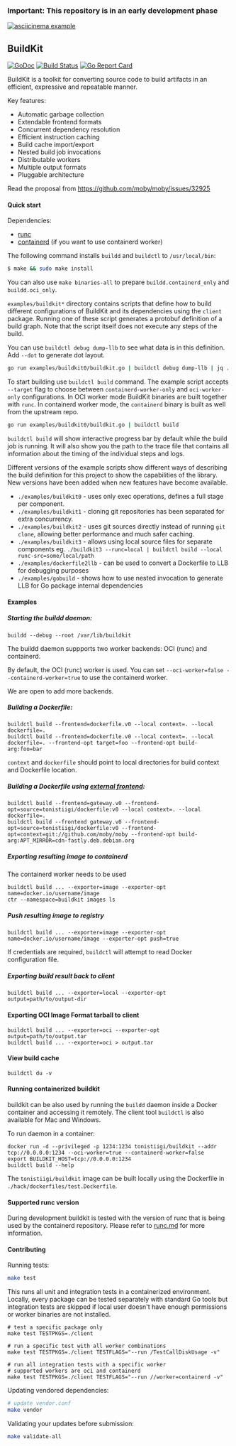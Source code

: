 ### Important: This repository is in an early development phase

[![asciicinema example](https://asciinema.org/a/gPEIEo1NzmDTUu2bEPsUboqmU.png)](https://asciinema.org/a/gPEIEo1NzmDTUu2bEPsUboqmU)


## BuildKit

<!-- godoc is mainly for LLB stuff -->
[![GoDoc](https://godoc.org/github.com/moby/buildkit?status.svg)](https://godoc.org/github.com/moby/buildkit/client/llb)
[![Build Status](https://travis-ci.org/moby/buildkit.svg?branch=master)](https://travis-ci.org/moby/buildkit)
[![Go Report Card](https://goreportcard.com/badge/github.com/moby/buildkit)](https://goreportcard.com/report/github.com/moby/buildkit)


BuildKit is a toolkit for converting source code to build artifacts in an efficient, expressive and repeatable manner.

Key features:
- Automatic garbage collection
- Extendable frontend formats
- Concurrent dependency resolution
- Efficient instruction caching
- Build cache import/export
- Nested build job invocations
- Distributable workers
- Multiple output formats
- Pluggable architecture


Read the proposal from https://github.com/moby/moby/issues/32925

#### Quick start

Dependencies:
- [runc](https://github.com/opencontainers/runc)
- [containerd](https://github.com/containerd/containerd) (if you want to use containerd worker)


The following command installs `buildd` and `buildctl` to `/usr/local/bin`:

```bash
$ make && sudo make install
```

You can also use `make binaries-all` to prepare `buildd.containerd_only` and `buildd.oci_only`.

`examples/buildkit*` directory contains scripts that define how to build different configurations of BuildKit and its dependencies using the `client` package. Running one of these script generates a protobuf definition of a build graph. Note that the script itself does not execute any steps of the build.

You can use `buildctl debug dump-llb` to see what data is in this definition. Add `--dot` to generate dot layout.

```bash
go run examples/buildkit0/buildkit.go | buildctl debug dump-llb | jq .
```

To start building use `buildctl build` command. The example script accepts `--target` flag to choose between `containerd-worker-only` and `oci-worker-only` configurations. In OCI worker mode BuildKit binaries are built together with `runc`. In containerd worker mode, the `containerd` binary is built as well from the upstream repo.

```bash
go run examples/buildkit0/buildkit.go | buildctl build
```

`buildctl build` will show interactive progress bar by default while the build job is running. It will also show you the path to the trace file that contains all information about the timing of the individual steps and logs.

Different versions of the example scripts show different ways of describing the build definition for this project to show the capabilities of the library. New versions have been added when new features have become available.

- `./examples/buildkit0` - uses only exec operations, defines a full stage per component.
- `./examples/buildkit1` - cloning git repositories has been separated for extra concurrency.
- `./examples/buildkit2` - uses git sources directly instead of running `git clone`, allowing better performance and much safer caching.
- `./examples/buildkit3` - allows using local source files for separate components eg. `./buildkit3 --runc=local | buildctl build --local runc-src=some/local/path`  
- `./examples/dockerfile2llb` - can be used to convert a Dockerfile to LLB for debugging purposes
- `./examples/gobuild` - shows how to use nested invocation to generate LLB for Go package internal dependencies


#### Examples

##### Starting the buildd daemon:

```
buildd --debug --root /var/lib/buildkit
```

The buildd daemon suppports two worker backends: OCI (runc) and containerd.

By default, the OCI (runc) worker is used.
You can set `--oci-worker=false --containerd-worker=true` to use the containerd worker.

We are open to add more backends.

##### Building a Dockerfile:

```
buildctl build --frontend=dockerfile.v0 --local context=. --local dockerfile=.
buildctl build --frontend=dockerfile.v0 --local context=. --local dockerfile=. --frontend-opt target=foo --frontend-opt build-arg:foo=bar
```

`context` and `dockerfile` should point to local directories for build context and Dockerfile location.

##### Building a Dockerfile using [external frontend](https://hub.docker.com/r/tonistiigi/dockerfile/tags/):

```
buildctl build --frontend=gateway.v0 --frontend-opt=source=tonistiigi/dockerfile:v0 --local context=. --local dockerfile=.
buildctl build --frontend gateway.v0 --frontend-opt=source=tonistiigi/dockerfile:v0 --frontend-opt=context=git://github.com/moby/moby --frontend-opt build-arg:APT_MIRROR=cdn-fastly.deb.debian.org
````

##### Exporting resulting image to containerd

The containerd worker needs to be used

```
buildctl build ... --exporter=image --exporter-opt name=docker.io/username/image
ctr --namespace=buildkit images ls
```

##### Push resulting image to registry

```
buildctl build ... --exporter=image --exporter-opt name=docker.io/username/image --exporter-opt push=true
```

If credentials are required, `buildctl` will attempt to read Docker configuration file.


##### Exporting build result back to client

```
buildctl build ... --exporter=local --exporter-opt output=path/to/output-dir
```

#### Exporting OCI Image Format tarball to client

```
buildctl build ... --exporter=oci --exporter-opt output=path/to/output.tar
buildctl build ... --exporter=oci > output.tar
```

#### View build cache

```
buildctl du -v
```

#### Running containerized buildkit

buildkit can be also used by running the `buildd` daemon inside a Docker container and accessing it remotely. The client tool `buildctl` is also available for Mac and Windows.

To run daemon in a container:

```
docker run -d --privileged -p 1234:1234 tonistiigi/buildkit --addr tcp://0.0.0.0:1234 --oci-worker=true --containerd-worker=false
export BUILDKIT_HOST=tcp://0.0.0.0:1234
buildctl build --help
```

The `tonistiigi/buildkit` image can be built locally using the Dockerfile in `./hack/dockerfiles/test.Dockerfile`.

#### Supported runc version

During development buildkit is tested with the version of runc that is being used by the containerd repository. Please refer to [runc.md](https://github.com/containerd/containerd/blob/v1.0.0/RUNC.md) for more information.


#### Contributing

Running tests:

```bash
make test
```

This runs all unit and integration tests in a containerized environment. Locally, every package can be tested separately with standard Go tools but integration tests are skipped if local user doesn't have enough permissions or worker binaries are not installed.

```
# test a specific package only
make test TESTPKGS=./client

# run a specific test with all worker combinations
make test TESTPKGS=./client TESTFLAGS="--run /TestCallDiskUsage -v" 

# run all integration tests with a specific worker
# supported workers are oci and containerd
make test TESTPKGS=./client TESTFLAGS="--run //worker=containerd -v" 
```

Updating vendored dependencies:

```bash
# update vendor.conf
make vendor
```

Validating your updates before submission:

```bash
make validate-all
```
